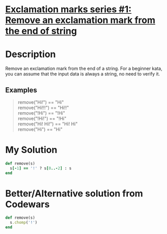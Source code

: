 # [Exclamation marks series #1: Remove an exclamation mark from the end of string](https://www.codewars.com/kata/57fae964d80daa229d000126)

# Description
Remove an exclamation mark from the end of a string. For a beginner kata, you can assume that the input data is always a
string, no need to verify it.

## Examples
>remove("Hi!") == "Hi"\
remove("Hi!!!") == "Hi!!"\
remove("!Hi") == "!Hi"\
remove("!Hi!") == "!Hi"\
remove("Hi! Hi!") == "Hi! Hi"\
remove("Hi") == "Hi"

# My Solution

```ruby
def remove(s)
  s[-1] == '!' ? s[0..-2] : s
end
```

# Better/Alternative solution from Codewars
```ruby
def remove(s)
  s.chomp('!')
end
```
